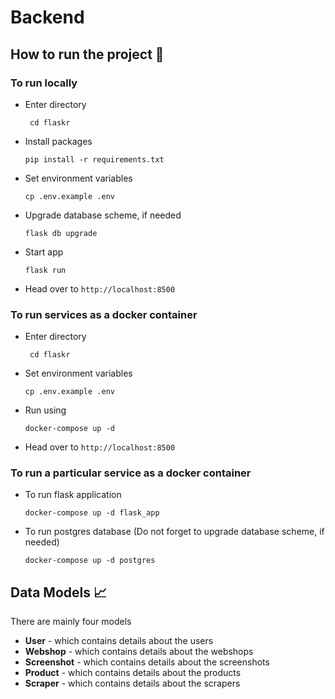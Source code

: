 # Backend

## How to run the project 🏇
### To run locally

* Enter directory

    ``` cd flaskr```

* Install packages

    ```pip install -r requirements.txt```

* Set environment variables
    
    ```cp .env.example .env```

* Upgrade database scheme, if needed
    
    ```flask db upgrade```

* Start app

  ```flask run```

* Head over to `http://localhost:8500`


### To run services as a docker container

* Enter directory

    ``` cd flaskr```

* Set environment variables
    
    ```cp .env.example .env```

* Run using

    ```docker-compose up -d```

* Head over to `http://localhost:8500`

### To run **a particular service** as a docker container

* To run flask application

     ```docker-compose up -d flask_app  ```

* To run postgres database (Do not forget to upgrade database scheme, if needed)

    ```docker-compose up -d postgres  ```

## Data Models 📈

There are mainly four models 

* **User** - which contains details about the users
* **Webshop** - which contains details about the webshops
* **Screenshot** - which contains details about the screenshots
* **Product** - which contains details about the products
* **Scraper** - which contains details about the scrapers